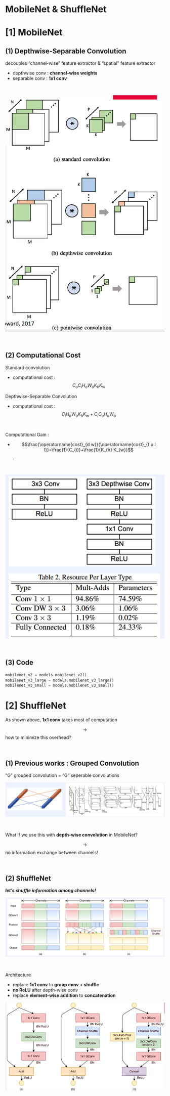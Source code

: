 # MobileNet & ShuffleNet



# [1] MobileNet

## (1) Depthwise-Separable Convolution

decouples “channel-wise” feature extractor & “spatial” feature extractor

- depthwise conv : **channel-wise weights**
- separable conv : **1x1 conv**

<br>

![figure2](/assets/img/cv/cv176.png)

<br>

## (2) Computational Cost

Standard convolution

- computational cost : $$C_{o} C_{i} H_{o} W_{o} K_{h} K_{w}$$

Depthwise-Separable Convolution

- computational cost : $$C_{i} H_{o} W_{o} K_{h} K_{w}+C_{i} C_{o} H_{o} W_{o}$$

<br>

Computational Gain :

- $$\frac{\operatorname{cost}_{d w}}{\operatorname{cost}_{f u l l}}=\frac{1}{C_{i}}+\frac{1}{K_{h} K_{w}}$$.

<br>

![figure2](/assets/img/cv/cv177.png)

<br>

## (3) Code

```python
mobilenet_v2 = models.mobilenet_v2()
mobilenet_v3_large = models.mobilenet_v3_large()
mobilenet_v3_small = models.mobilenet_v3_small()
```



# [2] ShuffleNet

As shown above, **1x1 conv** takes most of computation

$$\rightarrow$$ how to minimize this overhead?

<br>

## (1) Previous works : Grouped Convolution

“G” grouped convolution = “G” seperable convolutions

![figure2](/assets/img/cv/cv178.png)

<br>

What if we use this with **depth-wise convolution** in MobileNet?

$$\rightarrow$$ no information exchange between channels!

<br>

## (2) ShuffleNet

***let’s shuffle information among channels!***

![figure2](/assets/img/cv/cv179.png)

<br>

Architecture

- replace **1x1 conv** to **group conv + shuffle**
- **no ReLU** after depth-wise conv
- replace **element-wise addition** to **concatenation**

![figure2](/assets/img/cv/cv180.png)

<br>
